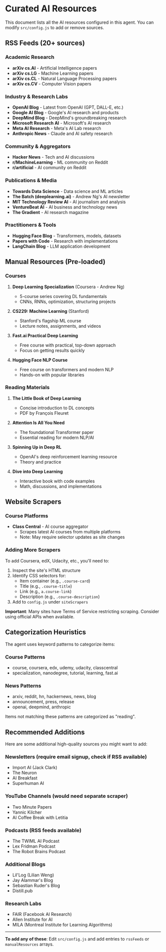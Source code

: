 # Curated AI Resources

This document lists all the AI resources configured in this agent. You can modify `src/config.js` to add or remove sources.

## RSS Feeds (20+ sources)

### Academic Research
- **arXiv cs.AI** - Artificial Intelligence papers
- **arXiv cs.LG** - Machine Learning papers
- **arXiv cs.CL** - Natural Language Processing papers
- **arXiv cs.CV** - Computer Vision papers

### Industry & Research Labs
- **OpenAI Blog** - Latest from OpenAI (GPT, DALL-E, etc.)
- **Google AI Blog** - Google's AI research and products
- **DeepMind Blog** - DeepMind's groundbreaking research
- **Microsoft Research AI** - Microsoft's AI research
- **Meta AI Research** - Meta's AI Lab research
- **Anthropic News** - Claude and AI safety research

### Community & Aggregators
- **Hacker News** - Tech and AI discussions
- **r/MachineLearning** - ML community on Reddit
- **r/artificial** - AI community on Reddit

### Publications & Media
- **Towards Data Science** - Data science and ML articles
- **The Batch (deeplearning.ai)** - Andrew Ng's AI newsletter
- **MIT Technology Review AI** - AI journalism and analysis
- **VentureBeat AI** - AI business and technology news
- **The Gradient** - AI research magazine

### Practitioners & Tools
- **Hugging Face Blog** - Transformers, models, datasets
- **Papers with Code** - Research with implementations
- **LangChain Blog** - LLM application development

## Manual Resources (Pre-loaded)

### Courses
1. **Deep Learning Specialization** (Coursera - Andrew Ng)
   - 5-course series covering DL fundamentals
   - CNNs, RNNs, optimization, structuring projects
   
2. **CS229: Machine Learning** (Stanford)
   - Stanford's flagship ML course
   - Lecture notes, assignments, and videos
   
3. **Fast.ai Practical Deep Learning**
   - Free course with practical, top-down approach
   - Focus on getting results quickly
   
4. **Hugging Face NLP Course**
   - Free course on transformers and modern NLP
   - Hands-on with popular libraries

### Reading Materials
1. **The Little Book of Deep Learning**
   - Concise introduction to DL concepts
   - PDF by François Fleuret
   
2. **Attention Is All You Need**
   - The foundational Transformer paper
   - Essential reading for modern NLP/AI
   
3. **Spinning Up in Deep RL**
   - OpenAI's deep reinforcement learning resource
   - Theory and practice
   
4. **Dive into Deep Learning**
   - Interactive book with code examples
   - Math, discussions, and implementations

## Website Scrapers

### Course Platforms
- **Class Central** - AI course aggregator
  - Scrapes latest AI courses from multiple platforms
  - Note: May require selector updates as site changes

### Adding More Scrapers

To add Coursera, edX, Udacity, etc., you'll need to:
1. Inspect the site's HTML structure
2. Identify CSS selectors for:
   - Item container (e.g., `.course-card`)
   - Title (e.g., `.course-title`)
   - Link (e.g., `a.course-link`)
   - Description (e.g., `.course-description`)
3. Add to `config.js` under `siteScrapers`

**Important**: Many sites have Terms of Service restricting scraping. Consider using official APIs when available.

## Categorization Heuristics

The agent uses keyword patterns to categorize items:

### Course Patterns
- course, coursera, edx, udemy, udacity, classcentral
- specialization, nanodegree, tutorial, learning, fast.ai

### News Patterns
- arxiv, reddit, hn, hackernews, news, blog
- announcement, press, release
- openai, deepmind, anthropic

Items not matching these patterns are categorized as "reading".

## Recommended Additions

Here are some additional high-quality sources you might want to add:

### Newsletters (require email signup, check if RSS available)
- Import AI (Jack Clark)
- The Neuron
- AI Breakfast
- Superhuman AI

### YouTube Channels (would need separate scraper)
- Two Minute Papers
- Yannic Kilcher
- AI Coffee Break with Letitia

### Podcasts (RSS feeds available)
- The TWIML AI Podcast
- Lex Fridman Podcast
- The Robot Brains Podcast

### Additional Blogs
- Lil'Log (Lilian Weng)
- Jay Alammar's Blog
- Sebastian Ruder's Blog
- Distill.pub

### Research Labs
- FAIR (Facebook AI Research)
- Allen Institute for AI
- MILA (Montreal Institute for Learning Algorithms)

---

**To add any of these**: Edit `src/config.js` and add entries to `rssFeeds` or `manualResources` arrays.
